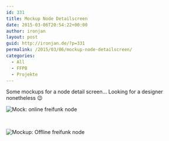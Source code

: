 ```yaml
---
id: 331
title: Mockup Node Detailscreen
date: 2015-03-06T20:54:22+00:00
author: ironjan
layout: post
guid: http://ironjan.de/?p=331
permalink: /2015/03/06/mockup-node-detailscreen/
categories:
  - All
  - FFPB
  - Projekte
---
```

Some mockups for a node detail screen&#8230; Looking for a designer nonetheless 😉

<img class="alignnone size-medium wp-image-333" src="/wp-content/uploads/2015/03/on-205x400.png" alt="Mock: online freifunk node" width="205" height="400" srcset="http://ironjan.de/wp-content/uploads/2015/03/on-205x400.png 205w, http://ironjan.de/wp-content/uploads/2015/03/on-102x200.png 102w, http://ironjan.de/wp-content/uploads/2015/03/on.png 395w" sizes="(max-width: 205px) 100vw, 205px" />

&nbsp;

<img class="alignnone size-medium wp-image-332" src="/wp-content/uploads/2015/03/off-205x400.png" alt="Mockup: Offline freifunk node" width="205" height="400" srcset="http://ironjan.de/wp-content/uploads/2015/03/off-205x400.png 205w, http://ironjan.de/wp-content/uploads/2015/03/off-103x200.png 103w, http://ironjan.de/wp-content/uploads/2015/03/off.png 400w" sizes="(max-width: 205px) 100vw, 205px" />
